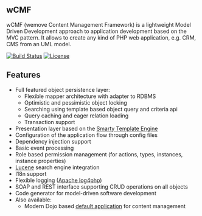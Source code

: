 wCMF
----
wCMF (wemove Content Management Framework) is a lightweight 
Model Driven Development approach to application
development based on the MVC pattern. It allows to create any kind of
PHP web application, e.g. CRM, CMS from an UML model.

[![Build Status](https://travis-ci.org/iherwig/wcmf.svg?branch=master)](https://travis-ci.org/iherwig/wcmf)
[![License](https://poser.pugx.org/wcmf/wcmf/license.svg)](https://packagist.org/packages/wcmf/wcmf)

Features
--------
- Full featured object persistence layer:
  - Flexible mapper architecture with adapter to RDBMS
  - Optimistic and pessimistic object locking
  - Searching using template based object query and criteria api
  - Query caching and eager relation loading
  - Transaction support
- Presentation layer based on the <a href="http://www.smarty.net/" target="_blank">Smarty Template Engine</a>
- Configuration of the application flow through config files
- Dependency injection support
- Basic event processing
- Role based permission management (for actions, types, instances, instance properties)
- <a href="http://framework.zend.com/manual/1.12/en/zend.search.lucene.overview.html" target="_blank">Lucene</a> search engine integration
- I18n support
- Flexible logging (<a href="http://logging.apache.org/log4php/" target="_blank">Apache log4php</a>)
- SOAP and REST interface supporting CRUD operations on all objects
- Code generator for model-driven software development
- Also available:
  - Modern Dojo based [default application](https://github.com/iherwig/wcmf-default-app) for content management
